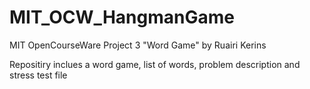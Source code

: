 # MIT_OCW_HangmanGame
MIT OpenCourseWare  Project 3 "Word Game" by Ruairi Kerins

Repositiry inclues a word game, list of words, problem description and stress test file
